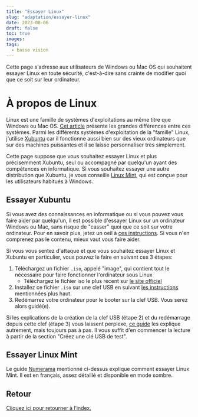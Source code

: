 ```yaml
---
title: "Essayer Linux"
slug: "adaptation/essayer-linux"
date: 2023-08-06
draft: false
toc: true
images:
tags:
  - basse vision
---
```

Cette page s'adresse aux utilisateurs de Windows ou Mac OS qui souhaitent essayer Linux en toute sécurité, c'est-à-dire sans crainte de modifier quoi que ce soit sur leur ordinateur.

# À propos de Linux
Linux est une famille de systèmes d'exploitations au même titre que Windows ou Mac OS. [Cet article](https://www.leparisien.fr/guide-shopping/pratique/quelle-difference-entre-linux-windows-et-mac-19-11-2019-8196654.php) présente les grandes différences entre ces systèmes. Parmi les différents systèmes d'exploitation de la "famille" Linux, j'utilise [Xubuntu](https://xubuntu.fr/) car il fonctionne aussi bien sur des vieux ordinateurs que sur des machines puissantes et il se laisse personnaliser très simplement.

Cette page suppose que vous souhaitez essayer Linux et plus précisemment Xubuntu, seul ou accompagné par quelqu'un ayant des compétences en informatique. Si vous souhaitez essayer une autre distribution que Xubuntu, je vous conseille [Linux Mint](#essayer-linux-mint), qui est conçue pour les utilisateurs habitués à Windows.

## Essayer Xubuntu
Si vous avez des connaissances en informatique ou si vous pouvez vous faire aider par quelqu'un, il est possible d'essayer Linux sur un ordinateur Windows ou Mac, sans risque de "casser" quoi que ce soit sur votre ordinateur. Pour en savoir plus, jetez un oeil à [ces instructions](https://doc.ubuntu-fr.org/live_usb). Si vous n'en comprenez pas le contenu, mieux vaut vous faire aider.

Si vous vous sentez d'attaque et que vous souhaitez essayer Linux et Xubuntu en particulier, vous pouvez le faire en suivant ces 3 étapes:
1. Téléchargez un fichier `.iso`, appelé "image", qui contient tout le nécessaire pour faire fonctionner l'ordinateur sous Linux
   * Téléchargez le fichier iso le plus récent sur [le site officiel](https://xubuntu.fr)
2. Installez ce fichier `.iso` sur une clef USB en suivant [les instructions](https://doc.ubuntu-fr.org/live_usb) mentionnées plus haut.
3. Redémarrez votre ordinateur pour le booter sur la clef USB. Vous serez alors guidé(e).

Si les explications de la création de la clef USB (étape 2) et du redémarrage depuis cette clef (étape 3) vous laissent perplexe, [ce guide](https://www.numerama.com/tech/723035-comment-essayer-linux-sans-toucher-a-son-installation-windows.html) les explique autrement, mais toujours pas à pas. Il vous suffit d'en commencer la lecture à partir de la section "Créez une clé USB de test".

## Essayer Linux Mint
Le guide [Numerama](https://www.numerama.com/tech/723035-comment-essayer-linux-sans-toucher-a-son-installation-windows.html) mentionné ci-dessus explique comment essayer Linux Mint. Il est en français, assez détaillé et disponible en mode sombre.

## Retour
[Cliquez ici pour retourner à l’index.](..)

